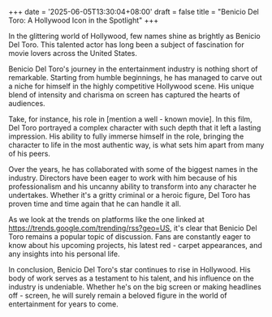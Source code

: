 +++
date = '2025-06-05T13:30:04+08:00'
draft = false
title = "Benicio Del Toro: A Hollywood Icon in the Spotlight"
+++

In the glittering world of Hollywood, few names shine as brightly as Benicio Del Toro. This talented actor has long been a subject of fascination for movie lovers across the United States.

Benicio Del Toro's journey in the entertainment industry is nothing short of remarkable. Starting from humble beginnings, he has managed to carve out a niche for himself in the highly competitive Hollywood scene. His unique blend of intensity and charisma on screen has captured the hearts of audiences.

Take, for instance, his role in [mention a well - known movie]. In this film, Del Toro portrayed a complex character with such depth that it left a lasting impression. His ability to fully immerse himself in the role, bringing the character to life in the most authentic way, is what sets him apart from many of his peers.

Over the years, he has collaborated with some of the biggest names in the industry. Directors have been eager to work with him because of his professionalism and his uncanny ability to transform into any character he undertakes. Whether it's a gritty criminal or a heroic figure, Del Toro has proven time and time again that he can handle it all.

As we look at the trends on platforms like the one linked at https://trends.google.com/trending/rss?geo=US, it's clear that Benicio Del Toro remains a popular topic of discussion. Fans are constantly eager to know about his upcoming projects, his latest red - carpet appearances, and any insights into his personal life.

In conclusion, Benicio Del Toro's star continues to rise in Hollywood. His body of work serves as a testament to his talent, and his influence on the industry is undeniable. Whether he's on the big screen or making headlines off - screen, he will surely remain a beloved figure in the world of entertainment for years to come.